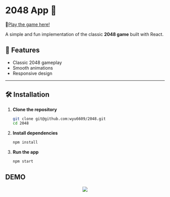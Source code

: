 # 2048 App 🧩

🚀[Play the game here!](https://wyu6609.github.io/2048)

A simple and fun implementation of the classic **2048 game** built with React.

## 🚀 Features

- Classic 2048 gameplay
- Smooth animations
- Responsive design

---

## 🛠 Installation

1. **Clone the repository**

   ```sh
   git clone git@github.com:wyu6609/2048.git
   cd 2048
   ```

2. **Install dependencies**

   ```sh
   npm install
   ```

3. **Run the app**
   ```sh
   npm start
   ```

## DEMO

<p align="center"><img src = "public/2048_demo.gif"/></p>
